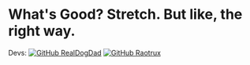 # What's Good? Stretch. But like, the right way.
Devs:
[![GitHub RealDogDad](https://img.shields.io/badge/GitHub-@RealDogDad-181717?style=for-the-badge&logo=github)](https://github.com/RealDogDad)
[![GitHub Raotrux](https://img.shields.io/badge/GitHub-@Raotrux-181717?style=for-the-badge&logo=github)](https://github.com/Raortux)